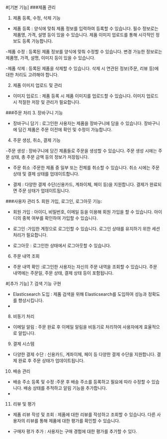 #[기본 기능]
 ###제품 관리
1. 제품 등록, 수정, 삭제 기능

- 제품 등록
: 양식에 맞춰 제품 정보를 입력하여 등록할 수 있습니다.
필수 정보로는 제품명, 가격, 설명 등이 있을 수 있습니다.
제품 이미지 업로드를 통해 시각적인 정보도 등록 가능합니다.

-제품 수정
: 등록된 제품 정보를 양식에 맞춰 수정할 수 있습니다.
변경 가능한 정보로는 제품명, 가격, 설명, 이미지 등이 있을 수 있습니다.

-제품 삭제
: 등록된 제품을 삭제할 수 있습니다.
삭제 시 연관된 정보(주문, 리뷰 등)에 대한 처리도 고려해야 합니다.

2. 제품 이미지 업로드 및 관리

- 이미지 업로드
: 제품 등록 시 제품 이미지를 업로드할 수 있습니다.
이미지 업로드 시 적절한 저장 및 관리가 필요합니다.
   
###주문 처리
3. 장바구니 기능

- 장바구니 담기
: 로그인한 사용자는 제품을 장바구니에 담을 수 있습니다.
장바구니에 담긴 제품은 주문 이전에 확인 및 수정이 가능합니다.

4. 주문 생성, 취소, 결제 기능

-주문 생성
: 장바구니에 담긴 제품들로 주문을 생성할 수 있습니다.
주문 생성 시에는 주문 상태, 총 주문 금액 등의 정보가 저장됩니다.

- 주문 취소
:주문한 제품 중 일부 또는 전체를 취소할 수 있습니다.
취소 시에는 주문 상태 및 결제 상태를 업데이트합니다.

- 결제
: 다양한 결제 수단(신용카드, 계좌이체, 페이 등)을 지원합니다.
결제가 완료되면 주문 상태가 업데이트됩니다.

###사용자 관리
5. 회원 가입, 로그인, 로그아웃 기능:
   
- 회원 가입
: 아이디, 비밀번호, 이메일 등을 이용해 회원 가입을 할 수 있습니다.
아이디의 중복 여부를 확인하여 가입할 수 있습니다. 

- 로그인
:가입한 계정으로 로그인할 수 있습니다.
로그인 상태를 유지하기 위한 세션 처리가 필요합니다.

- 로그아웃
: 로그인한 상태에서 로그아웃할 수 있습니다.

6. 주문 내역 조회

- 주문 내역 확인
:로그인한 사용자는 자신의 주문 내역을 조회할 수 있습니다.
주문 내역에는 주문일, 주문 상태, 결제 상태 등이 포함됩니다.
   
#[추가 기능]
7. 검색 기능 구현 
- Elasticsearch 도입
: 제품 검색을 위해 Elasticsearch를 도입하여 성능과 정확도를 향상시킵니다.
- 
8. 비동기 처리
- 이메일 알림
: 주문 완료 후 이메일 알림을 비동기로 처리하여 사용자에게 효율적으로 알립니다.

9. 결제 시스템
- 다양한 결제 수단
: 신용카드, 계좌이체, 페이 등 다양한 결제 수단을 지원합니다.
결제 완료 후 주문 상태가 업데이트됩니다.

10. 배송 관리
- 배송 주소 등록 및 수정
:주문 후 배송 주소를 등록하고 필요에 따라 수정할 수 있습니다.
배송 상태를 추적하고 알림 기능을 추가합니다.
- 
11. 리뷰 및 평가
    
- 제품 리뷰 작성 및 조회
: 제품에 대한 리뷰를 작성하고 조회할 수 있습니다.
다른 사용자의 리뷰를 통해 제품에 대한 평가를 확인할 수 있습니다.

- 구매자 평가 추가
: 사용자는 구매 경험에 대한 평가를 추가할 수 있다.